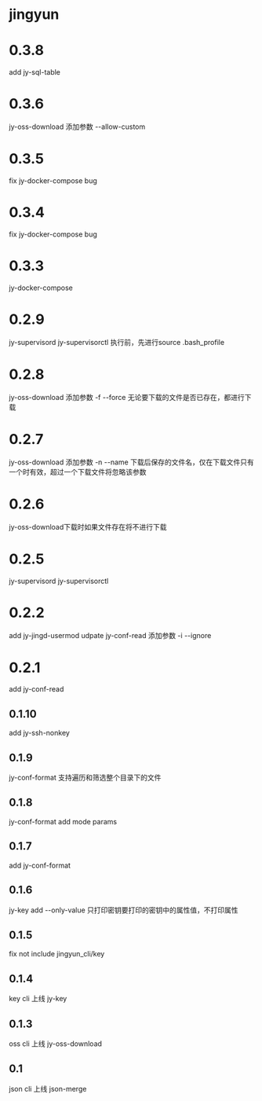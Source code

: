 # jingyun

# 0.3.8
add jy-sql-table

# 0.3.6
jy-oss-download  添加参数 --allow-custom

# 0.3.5
fix jy-docker-compose bug

# 0.3.4
fix jy-docker-compose bug

# 0.3.3
jy-docker-compose

# 0.2.9
jy-supervisord jy-supervisorctl 执行前，先进行source .bash_profile

# 0.2.8
jy-oss-download 添加参数 -f --force 无论要下载的文件是否已存在，都进行下载

# 0.2.7
jy-oss-download 添加参数 -n --name  下载后保存的文件名，仅在下载文件只有一个时有效，超过一个下载文件将忽略该参数

# 0.2.6
jy-oss-download下载时如果文件存在将不进行下载

# 0.2.5
jy-supervisord
jy-supervisorctl

# 0.2.2
add jy-jingd-usermod
udpate jy-conf-read 添加参数 -i --ignore

# 0.2.1
add jy-conf-read

## 0.1.10
add jy-ssh-nonkey

## 0.1.9
jy-conf-format 支持遍历和筛选整个目录下的文件

## 0.1.8
jy-conf-format add mode params

## 0.1.7
add jy-conf-format

## 0.1.6
jy-key add --only-value 只打印密钥要打印的密钥中的属性值，不打印属性

## 0.1.5
fix not include jingyun_cli/key

## 0.1.4
key cli 上线 jy-key

## 0.1.3
oss cli 上线 jy-oss-download

## 0.1
json cli 上线 json-merge